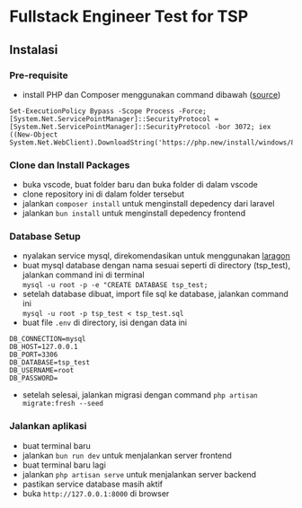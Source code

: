 # Fullstack Engineer Test for TSP

## Instalasi
### Pre-requisite
- install PHP dan Composer menggunakan command dibawah ([source](https://laravel.com/docs/11.x/installation))
```
Set-ExecutionPolicy Bypass -Scope Process -Force; [System.Net.ServicePointManager]::SecurityProtocol = [System.Net.ServicePointManager]::SecurityProtocol -bor 3072; iex ((New-Object System.Net.WebClient).DownloadString('https://php.new/install/windows/8.4'))
```

### Clone dan Install Packages
- buka vscode, buat folder baru dan buka folder di dalam vscode
- clone repository ini di dalam folder tersebut
- jalankan ```composer install``` untuk menginstall depedency dari laravel
- jalankan ```bun install``` untuk menginstall depedency frontend

### Database Setup
- nyalakan service mysql, direkomendasikan untuk menggunakan [laragon](https://laragon.org/download/)
- buat mysql database dengan nama sesuai seperti di directory (tsp_test), jalankan command ini di terminal  
```mysql -u root -p -e "CREATE DATABASE tsp_test;```  
- setelah database dibuat, import file sql ke database, jalankan command ini  
```mysql -u root -p tsp_test < tsp_test.sql```  
- buat file `.env` di directory, isi dengan data ini  
```
DB_CONNECTION=mysql
DB_HOST=127.0.0.1
DB_PORT=3306
DB_DATABASE=tsp_test
DB_USERNAME=root
DB_PASSWORD=
```
- setelah selesai, jalankan migrasi dengan command
```php artisan migrate:fresh --seed```

### Jalankan aplikasi
- buat terminal baru
- jalankan `bun run dev` untuk menjalankan server frontend
- buat terminal baru lagi
- jalankan `php artisan serve` untuk menjalankan server backend
- pastikan service database masih aktif
- buka `http://127.0.0.1:8000` di browser
